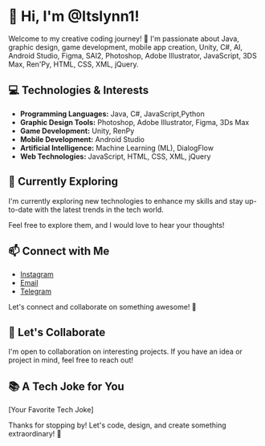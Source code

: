 # 👋 Hi, I'm @Itslynn1!

Welcome to my creative coding journey! 🚀 I'm passionate about Java, graphic design, game development, mobile app creation, Unity, C#, AI, Android Studio, Figma, SAI2, Photoshop, Adobe Illustrator, JavaScript, 3DS Max, Ren'Py, HTML, CSS, XML, jQuery.

## 💻 Technologies & Interests

- **Programming Languages:** Java, C#, JavaScript,Python
- **Graphic Design Tools:** Photoshop, Adobe Illustrator, Figma, 3Ds Max
- **Game Development:** Unity, RenPy
- **Mobile Development:** Android Studio
- **Artificial Intelligence:** Machine Learning (ML), DialogFlow
- **Web Technologies:** JavaScript, HTML, CSS, XML, jQuery

## 🌱 Currently Exploring

I'm currently exploring new technologies to enhance my skills and stay up-to-date with the latest trends in the tech world.


Feel free to explore them, and I would love to hear your thoughts!

## 📫 Connect with Me

- [Instagram](https://instagram.com/0.itslynn.0?igshid=NzZlODBkYWE4Ng==)
- [Email](mailto:chernetskaya007alina@gmail.com)
-  [Telegram](t.me/itslynna)

Let's connect and collaborate on something awesome! 🚀


## 🤝 Let's Collaborate

I'm open to collaboration on interesting projects. If you have an idea or project in mind, feel free to reach out!

## 📚 A Tech Joke for You

[Your Favorite Tech Joke]

Thanks for stopping by! Let's code, design, and create something extraordinary! 🌟
<!---
Itslynn1/Itslynn1 is a ✨ special ✨ repository because its `README.md` (this file) appears on your GitHub profile.
You can click the Preview link to take a look at your changes.
--->
